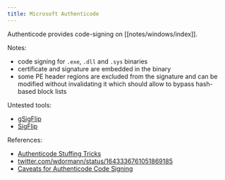 ```yaml
---
title: Microsoft Authenticode
---
```


Authenticode provides code-signing on [[notes/windows/index]].

Notes:

- code signing for `.exe`, `.dll` and `.sys` binaries
- certificate and signature are embedded in the binary
- some PE header regions are excluded from the signature and can be modified without invalidating it which should allow to bypass hash-based block lists

Untested tools:

- [gSigFlip](https://github.com/akkuman/gSigFlip)
- [SigFlip](https://github.com/med0x2e/SigFlip)

References:

- [Authenticode Stuffing Tricks](http://web.archive.org/web/20230604014312/https://vcsjones.dev/authenticode-stuffing-tricks/)
- [twitter.com/wdormann/status/1643336761051869185](https://twitter.com/wdormann/status/1643336761051869185)
- [Caveats for Authenticode Code Signing](https://web.archive.org/web/20150426192725/http://blogs.msdn.com/b/ieinternals/archive/2014/09/04/personalizing-installers-using-unauthenticated-data-inside-authenticode-signed-binaries.aspx)
